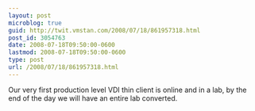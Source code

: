 ```yaml
---
layout: post
microblog: true
guid: http://twit.vmstan.com/2008/07/18/861957318.html
post_id: 3054763
date: 2008-07-18T09:50:00-0600
lastmod: 2008-07-18T09:50:00-0600
type: post
url: /2008/07/18/861957318.html
---
```

Our very first production level VDI thin client is online and in a lab, by the end of the day we will have an entire lab converted.
